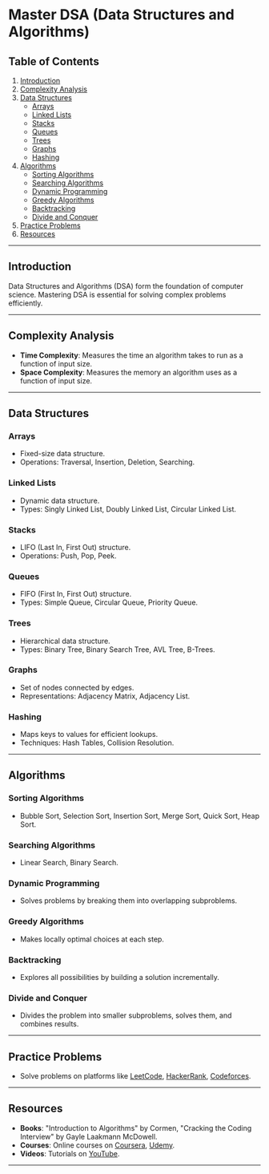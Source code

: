 # Master DSA (Data Structures and Algorithms)

## Table of Contents
1. [Introduction](#introduction)
2. [Complexity Analysis](#complexity-analysis)
3. [Data Structures](#data-structures)
    - [Arrays](#arrays)
    - [Linked Lists](#linked-lists)
    - [Stacks](#stacks)
    - [Queues](#queues)
    - [Trees](#trees)
    - [Graphs](#graphs)
    - [Hashing](#hashing)
4. [Algorithms](#algorithms)
    - [Sorting Algorithms](#sorting-algorithms)
    - [Searching Algorithms](#searching-algorithms)
    - [Dynamic Programming](#dynamic-programming)
    - [Greedy Algorithms](#greedy-algorithms)
    - [Backtracking](#backtracking)
    - [Divide and Conquer](#divide-and-conquer)
5. [Practice Problems](#practice-problems)
6. [Resources](#resources)

---

## Introduction
Data Structures and Algorithms (DSA) form the foundation of computer science. Mastering DSA is essential for solving complex problems efficiently.

---

## Complexity Analysis
- **Time Complexity**: Measures the time an algorithm takes to run as a function of input size.
- **Space Complexity**: Measures the memory an algorithm uses as a function of input size.

---

## Data Structures

### Arrays
- Fixed-size data structure.
- Operations: Traversal, Insertion, Deletion, Searching.

### Linked Lists
- Dynamic data structure.
- Types: Singly Linked List, Doubly Linked List, Circular Linked List.

### Stacks
- LIFO (Last In, First Out) structure.
- Operations: Push, Pop, Peek.

### Queues
- FIFO (First In, First Out) structure.
- Types: Simple Queue, Circular Queue, Priority Queue.

### Trees
- Hierarchical data structure.
- Types: Binary Tree, Binary Search Tree, AVL Tree, B-Trees.

### Graphs
- Set of nodes connected by edges.
- Representations: Adjacency Matrix, Adjacency List.

### Hashing
- Maps keys to values for efficient lookups.
- Techniques: Hash Tables, Collision Resolution.

---

## Algorithms

### Sorting Algorithms
- Bubble Sort, Selection Sort, Insertion Sort, Merge Sort, Quick Sort, Heap Sort.

### Searching Algorithms
- Linear Search, Binary Search.

### Dynamic Programming
- Solves problems by breaking them into overlapping subproblems.

### Greedy Algorithms
- Makes locally optimal choices at each step.

### Backtracking
- Explores all possibilities by building a solution incrementally.

### Divide and Conquer
- Divides the problem into smaller subproblems, solves them, and combines results.

---

## Practice Problems
- Solve problems on platforms like [LeetCode](https://leetcode.com), [HackerRank](https://www.hackerrank.com), [Codeforces](https://codeforces.com).

---

## Resources
- **Books**: "Introduction to Algorithms" by Cormen, "Cracking the Coding Interview" by Gayle Laakmann McDowell.
- **Courses**: Online courses on [Coursera](https://www.coursera.org), [Udemy](https://www.udemy.com).
- **Videos**: Tutorials on [YouTube](https://www.youtube.com).

---